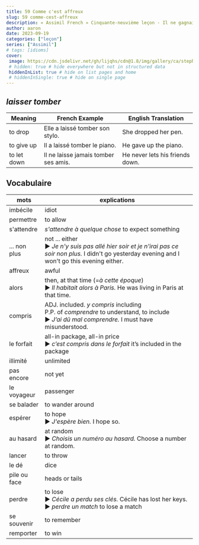 ```yaml
---
title: 59 Comme c'est affreux
slug: 59 comme-cest-affreux
description: « Assimil French » Cinquante-neuvième leçon - Il ne gagnait (presque) jamais
author: aaron
date: 2023-09-19
categories: ["leçon"]
series: ["Assimil"]
# tags: [idioms]
cover: 
 image: https://cdn.jsdelivr.net/gh/lijqhs/cdn@1.8/img/gallery/ca/stephen-wheeler-hBh9JbyeCtg-unsplash.jpg
 # hidden: true # hide everywhere but not in structured data
 hiddenInList: true # hide on list pages and home
 # hiddenInSingle: true # hide on single page
---
```


## *laisser tomber*

| Meaning | French Example | English Translation |
|---------|----------------|---------------------|
| to drop | Elle a laissé tomber son stylo. | She dropped her pen. |
| to give up | Il a laissé tomber le piano. | He gave up the piano. |
| to let down | Il ne laisse jamais tomber ses amis. | He never lets his friends down. |


## Vocabulaire

| mots | explications |
| -- | -- | 
| imbécile | idiot |
| permettre | to allow |
| s'attendre | *s'attendre à quelque chose* to expect something |
| ... non plus | not ... either </br> ▶︎ *Je n'y suis pas allé hier soir et je n'irai pas ce soir non plus.* I didn't go yesterday evening and I won't go this evening either. |
| affreux | awful |
| alors | then, at that time (=*à cette époque*) </br> ▶︎ *Il habitait alors à Paris.* He was living in Paris at that time. |
| compris | ADJ. included. *y compris* including  </br> P.P. of *comprendre* to understand, to include </br> ▶︎ *J’ai dû mal comprendre.* I must have misunderstood. |
| le forfait | all-in package, all-in price </br> ▶︎ *c’est compris dans le forfait* it’s included in the package |
| illimité | unlimited |
| pas encore | not yet |
| le voyageur | passenger |
| se balader | to wander around |
| espérer | to hope </br> ▶︎ *J'espère bien.* I hope so. |
| au hasard | at random </br> ▶︎ *Choisis un numéro au hasard.* Choose a number at random. |
| lancer | to throw |
| le dé | dice |
| pile ou face | heads or tails |
| perdre | to lose </br> ▶︎ *Cécile a perdu ses clés.* Cécile has lost her keys. </br> ▶︎ *perdre un match* to lose a match |
| se souvenir | to remember |
| remporter | to win |